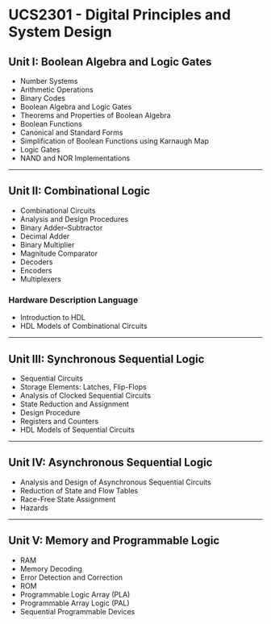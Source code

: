 # UCS2301 - Digital Principles and System Design


## Unit I: Boolean Algebra and Logic Gates

- Number Systems  
- Arithmetic Operations  
- Binary Codes  
- Boolean Algebra and Logic Gates  
- Theorems and Properties of Boolean Algebra  
- Boolean Functions  
- Canonical and Standard Forms  
- Simplification of Boolean Functions using Karnaugh Map  
- Logic Gates  
- NAND and NOR Implementations  

---

## Unit II: Combinational Logic

- Combinational Circuits  
- Analysis and Design Procedures  
- Binary Adder–Subtractor  
- Decimal Adder  
- Binary Multiplier  
- Magnitude Comparator  
- Decoders  
- Encoders  
- Multiplexers  

### Hardware Description Language
- Introduction to HDL  
- HDL Models of Combinational Circuits  

---

## Unit III: Synchronous Sequential Logic

- Sequential Circuits  
- Storage Elements: Latches, Flip-Flops  
- Analysis of Clocked Sequential Circuits  
- State Reduction and Assignment  
- Design Procedure  
- Registers and Counters  
- HDL Models of Sequential Circuits  

---

## Unit IV: Asynchronous Sequential Logic

- Analysis and Design of Asynchronous Sequential Circuits  
- Reduction of State and Flow Tables  
- Race-Free State Assignment  
- Hazards  

---

## Unit V: Memory and Programmable Logic

- RAM  
- Memory Decoding  
- Error Detection and Correction  
- ROM  
- Programmable Logic Array (PLA)  
- Programmable Array Logic (PAL)  
- Sequential Programmable Devices  
